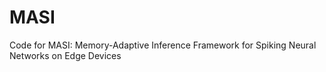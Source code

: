 # MASI
Code for MASI: Memory-Adaptive Inference Framework for Spiking Neural Networks on Edge Devices
